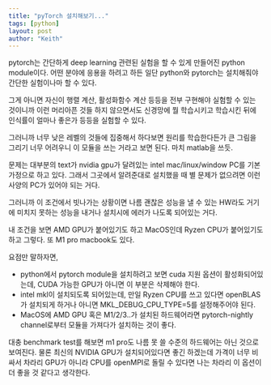 ```yaml
---
title: "pyTorch 설치해보기..."
tags: [python]
layout: post
author: "Keith"
---
```


pytorch는 간단하게 deep learning 관련된 실험을 할 수 있게 만들어진 python module이다. 어떤 분야에 응용을 하려고 하든 일단 python와 pytorch는 설치해줘야 간단한 실험이나마 할 수 있다.

그게 아니면 자신이 행렬 계산, 활성화함수 계산 등등을 전부 구현해야 실험할 수 있는 것이니까 이런 머리아픈 것들 하지 않으면서도 신경망에 뭘 학습시키고 학습시킨 뒤에 인식률이 얼마나 좋은가 등등을 실험할 수 있다.

그러니까 너무 낮은 레벨의 것들에 집중해서 하다보면 원리를 학습한다든가 큰 그림을 그리기 너무 어려우니 이 모듈을 쓰는 거라고 보면 된다. 마치 matlab을 쓰듯.

문제는 대부분의 text가 nvidia gpu가 달려있는 intel mac/linux/window PC를 기본 가정으로 하고 있다. 그래서 그곳에서 알려준대로 설치했을 때 별 문제가 없으려면 이런 사양의 PC가 있어야 되는 거다.

그러니까 이 조건에서 빗나가는 상황이면 나름 괜찮은 성능을 낼 수 있는 HW라도 거기에 미치지 못하는 성능을 내거나 설치시에 에러가 나도록 되어있는 거다.

내 조건을 보면 AMD GPU가 붙어있기도 하고 MacOS인데 Ryzen CPU가 붙어있기도 하고 그렇다. 또 M1 pro macbook도 있다.

요점만 말하자면,

- python에서 pytorch module을 설치하려고 보면 cuda 지원 옵션이 활성화되어있는데, CUDA 가능한 GPU가 아니면 이 부분은 삭제해야 한다.
- intel mkl이 설치되도록 되어있는데, 만일 Ryzen CPU를 쓰고 있다면 openBLAS가 설치되게 하거나 아니면 MKL_DEBUG_CPU_TYPE=5를 설정해주어야 된다.
- MacOS에 AMD GPU 혹은 M1/2/3..가 설치된 하드웨어라면 pytorch-nightly channel로부터 모듈을 가져다가 설치하는 것이 좋다.

대충 benchmark test를 해보면 m1 pro도 나름 못 쓸 수준의 하드웨어는 아닌 것으로 보여진다. 물론 최신의 NVIDIA GPU가 설치되어있다면 좋긴 하겠는데 가격이 너무 비싸서 차라리 GPU가 아니라 CPU를 openMPI로 돌릴 수 있다면 나는 차라리 이 옵션이 더 좋을 것 같다고 생각한다. 